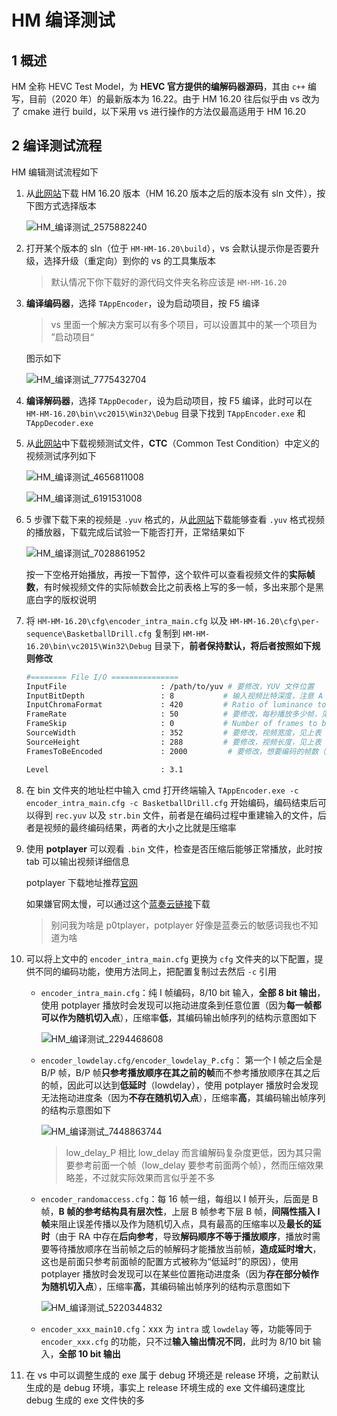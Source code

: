 # HM 编译测试

## 1 概述

HM 全称 HEVC Test Model，为 **HEVC 官方提供的编解码器源码**，其由 `c++` 编写，目前（2020 年）的最新版本为 16.22。由于 HM 16.20 往后似乎由 vs 改为了 cmake 进行 build，以下采用 vs 进行操作的方法仅最高适用于 HM 16.20

## 2 编译测试流程

HM 编辑测试流程如下

1. 从[此网站](https://vcgit.hhi.fraunhofer.de/jct-vc/HM)下载 HM 16.20 版本（HM 16.20 版本之后的版本没有 sln 文件），按下图方式选择版本

    ![HM_编译测试_2575882240](markdown_images/HM_%E7%BC%96%E8%AF%91%E6%B5%8B%E8%AF%95_2575882240.png)

2. 打开某个版本的 sln（位于 `HM-HM-16.20\build`），vs 会默认提示你是否要升级，选择升级（重定向）到你的 vs 的工具集版本

    > 默认情况下你下载好的源代码文件夹名称应该是 `HM-HM-16.20`

3. **编译编码器**，选择 `TAppEncoder`，设为启动项目，按 F5 编译

    > vs 里面一个解决方案可以有多个项目，可以设置其中的某一个项目为 ”启动项目“

    图示如下

    ![HM_编译测试_7775432704](markdown_images/HM_%E7%BC%96%E8%AF%91%E6%B5%8B%E8%AF%95_7775432704.png)

4. **编译解码器**，选择 `TAppDecoder`，设为启动项目，按 F5 编译，此时可以在 `HM-HM-16.20\bin\vc2015\Win32\Debug` 目录下找到 `TAppEncoder.exe` 和 `TAppDecoder.exe`
5. 从[此网站](https://blog.csdn.net/abcSunl/article/details/53841953)中下载视频测试文件，**CTC**（Common Test Condition）中定义的视频测试序列如下

    ![HM_编译测试_4656811008](markdown_images/HM_%E7%BC%96%E8%AF%91%E6%B5%8B%E8%AF%95_4656811008.png)

    ![HM_编译测试_6191531008](markdown_images/HM_%E7%BC%96%E8%AF%91%E6%B5%8B%E8%AF%95_6191531008.png)

6. 5 步骤下载下来的视频是 `.yuv` 格式的，从[此网站](https://github.com/IENT/YUView/releases)下载能够查看 `.yuv` 格式视频的播放器，下载完成后试验一下能否打开，正常结果如下

    ![HM_编译测试_7028861952](markdown_images/HM_%E7%BC%96%E8%AF%91%E6%B5%8B%E8%AF%95_7028861952.png)

    按一下空格开始播放，再按一下暂停，这个软件可以查看视频文件的**实际帧数**，有时候视频文件的实际帧数会比之前表格上写的多一帧，多出来那个是黑底白字的版权说明

7. 将 `HM-HM-16.20\cfg\encoder_intra_main.cfg` 以及 `HM-HM-16.20\cfg\per-sequence\BasketballDrill.cfg` 复制到 `HM-HM-16.20\bin\vc2015\Win32\Debug` 目录下，**前者保持默认，将后者按照如下规则修改**

    ```bash
    #======== File I/O ===============
    InputFile                     : /path/to/yuv # 要修改，YUV 文件位置
    InputBitDepth                 : 8           # 输入视频比特深度，注意 A Class 里面的 Nebuta 和 SteamLocomotive 是 10 bit 要修改
    InputChromaFormat             : 420         # Ratio of luminance to chrominance samples
    FrameRate                     : 50          # 要修改，每秒播放多少帧，见上表
    FrameSkip                     : 0           # Number of frames to be skipped in input
    SourceWidth                   : 352         # 要修改，视频宽度，见上表
    SourceHeight                  : 288         # 要修改，视频长度，见上表
    FramesToBeEncoded             : 2000         # 要修改，想要编码的帧数（最大为视频帧数），见上表

    Level                         : 3.1
    ```

8. 在 bin 文件夹的地址栏中输入 cmd 打开终端输入 `TAppEncoder.exe -c encoder_intra_main.cfg -c BasketballDrill.cfg` 开始编码，编码结束后可以得到 `rec.yuv` 以及 `str.bin` 文件，前者是在编码过程中重建输入的文件，后者是视频的最终编码结果，两者的大小之比就是压缩率
9. 使用 **potplayer** 可以观看 `.bin` 文件，检查是否压缩后能够正常播放，此时按 tab 可以输出视频详细信息

    potplayer 下载地址推荐[官网](https://potplayer.daum.net/)

    如果嫌官网太慢，可以通过这个[蓝奏云链接](https://wwe.lanzous.com/iKsBSjgdawf)下载

    > 别问我为啥是 p0tplayer，potplayer 好像是蓝奏云的敏感词我也不知道为啥

10. 可以将上文中的 `encoder_intra_main.cfg` 更换为 `cfg` 文件夹的以下配置，提供不同的编码功能，使用方法同上，把配置复制过去然后 `-c` 引用
    - `encoder_intra_main.cfg`：纯 I 帧编码，8/10 bit 输入，**全部 8 bit 输出**，使用 potplayer 播放时会发现可以拖动进度条到任意位置（因为**每一帧都可以作为随机切入点**），压缩率**低**，其编码输出帧序列的结构示意图如下

        ![HM_编译测试_2294468608](markdown_images/HM_%E7%BC%96%E8%AF%91%E6%B5%8B%E8%AF%95_2294468608.png)

    - `encoder_lowdelay.cfg/encoder_lowdelay_P.cfg`： 第一个 I 帧之后全是 B/P 帧，B/P 帧**只参考播放顺序在其之前的帧**而不参考播放顺序在其之后的帧，因此可以达到**低延时**（lowdelay），使用 potplayer 播放时会发现无法拖动进度条（因为**不存在随机切入点**），压缩率**高**，其编码输出帧序列的结构示意图如下

        ![HM_编译测试_7448863744](markdown_images/HM_%E7%BC%96%E8%AF%91%E6%B5%8B%E8%AF%95_7448863744.png)

        > low_delay_P 相比 low_delay 而言编解码复杂度更低，因为其只需要参考前面一个帧（low_delay 要参考前面两个帧），然而压缩效果略差，不过就实际效果而言似乎差不多

    - `encoder_randomaccess.cfg`：每 16 帧一组，每组以 I 帧开头，后面是 B 帧，**B 帧的参考结构具有层次性**，上层 B 帧参考下层 B 帧，**间隔性插入 I 帧**来阻止误差传播以及作为随机切入点，具有最高的压缩率以及**最长的延时**（由于 RA 中存在**后向参考**，导致**解码顺序不等于播放顺序**，播放时需要等待播放顺序在当前帧之后的帧解码才能播放当前帧，**造成延时增大**，这也是前面只参考前面帧的配置方式被称为“低延时”的原因），使用 potplayer 播放时会发现可以在某些位置拖动进度条（因为**存在部分帧作为随机切入点**），压缩率**高**，其编码输出帧序列的结构示意图如下

        ![HM_编译测试_5220344832](markdown_images/HM_%E7%BC%96%E8%AF%91%E6%B5%8B%E8%AF%95_5220344832.png)

    - `encoder_xxx_main10.cfg`：xxx 为 `intra` 或 `lowdelay` 等，功能等同于 `encoder_xxx.cfg` 的功能，只不过**输入输出情况不同**，此时为 8/10 bit 输入，**全部 10 bit 输出**
11. 在 vs 中可以调整生成的 exe 属于 debug 环境还是 release 环境，之前默认生成的是 debug 环境，事实上 release 环境生成的 exe 文件编码速度比 debug 生成的 exe 文件快的多